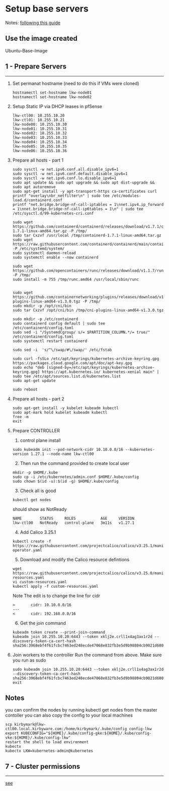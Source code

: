 # Setup base servers

Notes:  [following this guide](https://www.itsgeekhead.com/tuts/kubernetes-126-ubuntu-2204.txt)


## Use the image created
Ubuntu-Base-Image

## 1 - Prepare Servers
---

1. Set permanat hostname (need to do this if VMs were cloned)
    ```
    hostnamectl set-hostname lkw-node01
    hostnamectl set-hostname lkw-node02
    ```


3. Setup Static IP via DHCP leases in pfSense
    ```
    lkw-ctl00: 10.255.10.20
    lkw-ctl01: 10.255.10.21
    lkw-node00: 10.255.10.30
    lkw-node01: 10.255.10.31
    lkw-node02: 10.255.10.32
    lkw-node03: 10.255.10.33
    lkw-node04: 10.255.10.34
    lkw-node05: 10.255.10.35
    lkw-node06: 10.255.10.36
    ```


4. Prepare all hosts - part 1
    ```
    sudo sysctl -w net.ipv6.conf.all.disable_ipv6=1
    sudo sysctl -w net.ipv6.conf.default.disable_ipv6=1
    sudo sysctl -w net.ipv6.conf.lo.disable_ipv6=1
    sudo apt update && sudo apt upgrade && sudo apt dist-upgrade && sudo apt autoremove
    sudo apt-get install -y apt-transport-https ca-certificates curl
    printf "overlay\nbr_netfilter\n" | sudo tee /etc/modules-load.d/containerd.conf
    printf "net.bridge.bridge-nf-call-iptables = 1\nnet.ipv4.ip_forward = 1\nnet.bridge.bridge-nf-call-ip6tables = 1\n" | sudo tee /etc/sysctl.d/99-kubernetes-cri.conf

    sudo wget https://github.com/containerd/containerd/releases/download/v1.7.1/containerd-1.7.1-linux-amd64.tar.gz -P /tmp/
    sudo tar Cxzvf /usr/local /tmp/containerd-1.7.1-linux-amd64.tar.gz
    sudo wget https://raw.githubusercontent.com/containerd/containerd/main/containerd.service -P /etc/systemd/system/
    sudo systemctl daemon-reload
    sudo systemctl enable --now containerd
    
    sudo wget https://github.com/opencontainers/runc/releases/download/v1.1.7/runc.amd64 -P /tmp/
    sudo install -m 755 /tmp/runc.amd64 /usr/local/sbin/runc


    sudo wget https://github.com/containernetworking/plugins/releases/download/v1.3.0/cni-plugins-linux-amd64-v1.3.0.tgz -P /tmp/
    sudo mkdir -p /opt/cni/bin
    sudo tar Cxzvf /opt/cni/bin /tmp/cni-plugins-linux-amd64-v1.3.0.tgz

    sudo mkdir -p /etc/containerd
    sudo containerd config default | sudo tee /etc/containerd/config.toml
    sudo sed -i "/SystemdCgroup/ s/= $PARTITION_COLUMN.*/= true/" /etc/containerd/config.toml 
    sudo systemctl restart containerd

    sudo sed -i  's/^\/swap/#\/swap/' /etc/fstab

    sudo curl -fsSLo /etc/apt/keyrings/kubernetes-archive-keyring.gpg https://packages.cloud.google.com/apt/doc/apt-key.gpg
    sudo echo "deb [signed-by=/etc/apt/keyrings/kubernetes-archive-keyring.gpg] https://apt.kubernetes.io/ kubernetes-xenial main" | sudo tee /etc/apt/sources.list.d/kubernetes.list
    sudo apt-get update

    sudo reboot
    ```

5. Prepare all hosts - part 2
    ```
    sudo apt-get install -y kubelet kubeadm kubectl
    sudo apt-mark hold kubelet kubeadm kubectl
    free -m
    exit

    ```

6. Prepare CONTROLLER 
    1. control plane install
    ```
    sudo kubeadm init --pod-network-cidr 10.10.0.0/16 --kubernetes-version 1.27.1 --node-name lkw-ctl00
    ```
    
    2. Then run the command provided to create local user
    ```
    mkdir -p $HOME/.kube
    sudo cp -i /etc/kubernetes/admin.conf $HOME/.kube/config
    sudo chown $(id -u):$(id -g) $HOME/.kube/config
    ```

    3. Check all is good
    ```
    kubectl get nodes
    ```
    should show as NotReady
    ```
    NAME        STATUS     ROLES           AGE     VERSION
    lkw-ctl00   NotReady   control-plane   3m11s   v1.27.1
    ```

    4. Add Calico 3.25.1
    ```
    kubectl create -f https://raw.githubusercontent.com/projectcalico/calico/v3.25.1/manifests/tigera-operator.yaml
    ```

    5. Download and modify the Calico resource defintions
    ```
    wget https://raw.githubusercontent.com/projectcalico/calico/v3.25.0/manifests/custom-resources.yaml
    vi custom-resources.yaml
    kubectl apply -f custom-resources.yaml
    ```

    Note The edit is to change the line for cidr
    ```
    >       cidr: 10.10.0.0/16
    ---
    <       cidr: 192.168.0.0/16
    ```

    6. Get the join command
    ```
    kubeadm token create --print-join-command
    kubeadm join 10.255.10.20:6443 --token xklj2e.crll1x4ag3ax1r2d --discovery-token-ca-cert-hash sha256:3968ebf4f61fcbc7463ed248ecde47068e832fb3e5d9b98804cb9021d6801893
    ```

7. Join workers to the controller
    Run the command from above.  Make sure you run as sudo
    ```
    sudo kubeadm join 10.255.10.20:6443 --token xklj2e.crll1x4ag3ax1r2d --discovery-token-ca-cert-hash sha256:3968ebf4f61fcbc7463ed248ecde47068e832fb3e5d9b98804cb9021d6801893
    exit
    ```

## Notes
   
you can confirm the nodes by running kubectl get nodes from the master contoller
you can also copy the config to your local machines
```
scp kirbymark@lkw-ctl00.local.kirbyware.com:/home/kirbymark/.kube/config config-lkw
export KUBECONFIG="${HOME}/.kube/config-gke:${HOME}/.kube/config-vke:${HOME}/.kube/config-lkw"
restart the shell to load environment
kubectx
kubectx LKW=kubernetes-admin@kubernetes
```



## 7  - Cluster permissions
---
[see](https://capstonec.com/2020/04/29/add-kubernetes-users-to-your-cluster/)